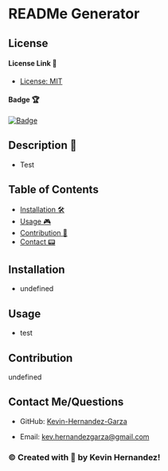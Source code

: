 # READMe Generator

  ## License 
  
  #### License Link 🎫 
  - [License: MIT](https://choosealicense.com/licenses/mit/)
  
  #### Badge 🏆
 
  [![Badge](https://img.shields.io/badge/license-MIT-brightgreen/)](https://img.shields.io/badge/license-MIT-brightgreen/)
  
  ## Description 📖
  - Test

  ## Table of Contents 

  - [Installation 🛠](#installation)
  - [Usage 🎮](#usage)
  - [Contribution 👾](#contribution) 
  - [Contact 📟](#contact-me/questions)
        
  ## Installation
  - undefined
  ## Usage
  - test

  ## Contribution
  undefined

  ## Contact Me/Questions
  
  - GitHub: [Kevin-Hernandez-Garza](https://github.com/Kevin-Hernandez-Garza)

  - Email: [kev.hernandezgarza@gmail.com](kev.hernandezgarza@gmail.com)


  ### © Created with 💜 by Kevin Hernandez!
